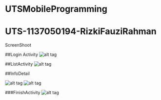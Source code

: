 # UTSMobileProgramming
# UTS-1137050194-RizkiFauziRahman
ScreenShoot

##Login Activity
![alt tag](https://cloud.githubusercontent.com/assets/20360044/19996830/f94e9c7e-a294-11e6-9c0f-50fd9bba3f73.PNG)

##ListActivity
![alt tag](https://cloud.githubusercontent.com/assets/20360044/19996837/02dc9c32-a295-11e6-8a83-2c3d5e74a6bf.PNG)

##InfoDetail

![alt tag](https://cloud.githubusercontent.com/assets/20360044/19996849/122cfd94-a295-11e6-8168-fa51fc677531.PNG)
![alt tag](https://cloud.githubusercontent.com/assets/20360044/19996850/12398000-a295-11e6-9cd0-a599197e520c.PNG)

###FinishActivity
![alt tag](https://cloud.githubusercontent.com/assets/20360044/19997275/dd1e3480-a297-11e6-8838-50213957f025.PNG)
